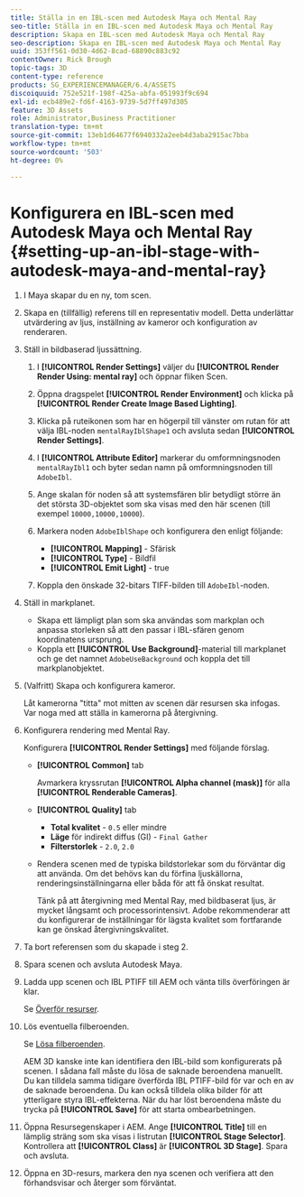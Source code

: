 ```yaml
---
title: Ställa in en IBL-scen med Autodesk Maya och Mental Ray
seo-title: Ställa in en IBL-scen med Autodesk Maya och Mental Ray
description: Skapa en IBL-scen med Autodesk Maya och Mental Ray
seo-description: Skapa en IBL-scen med Autodesk Maya och Mental Ray
uuid: 353ff561-0d30-4d62-8cad-68890c883c92
contentOwner: Rick Brough
topic-tags: 3D
content-type: reference
products: SG_EXPERIENCEMANAGER/6.4/ASSETS
discoiquuid: 752e521f-198f-425a-abfa-051993f9c694
exl-id: ecb489e2-fd6f-4163-9739-5d7ff497d305
feature: 3D Assets
role: Administrator,Business Practitioner
translation-type: tm+mt
source-git-commit: 13eb1d64677f6940332a2eeb4d3aba2915ac7bba
workflow-type: tm+mt
source-wordcount: '503'
ht-degree: 0%

---
```


# Konfigurera en IBL-scen med Autodesk Maya och Mental Ray {#setting-up-an-ibl-stage-with-autodesk-maya-and-mental-ray}

1. I Maya skapar du en ny, tom scen.

1. Skapa en (tillfällig) referens till en representativ modell. Detta underlättar utvärdering av ljus, inställning av kameror och konfiguration av renderaren.
1. Ställ in bildbaserad ljussättning.

   1. I **[!UICONTROL Render Settings]** väljer du **[!UICONTROL Render Render Using: mental ray]** och öppnar fliken Scen.
   1. Öppna dragspelet **[!UICONTROL Render Environment]** och klicka på **[!UICONTROL Render Create Image Based Lighting]**.
   1. Klicka på ruteikonen som har en högerpil till vänster om rutan för att välja IBL-noden `mentalRayIblShape1` och avsluta sedan **[!UICONTROL Render Settings]**.
   1. I **[!UICONTROL Attribute Editor]** markerar du omformningsnoden `mentalRayIbl1` och byter sedan namn på omformningsnoden till `AdobeIbl`.
   1. Ange skalan för noden så att systemsfären blir betydligt större än det största 3D-objektet som ska visas med den här scenen (till exempel `10000,10000,10000`).
   1. Markera noden `AdobeIblShape` och konfigurera den enligt följande:

      * **[!UICONTROL Mapping]** - Sfärisk
      * **[!UICONTROL Type]** - Bildfil
      * **[!UICONTROL Emit Light]** - true
   1. Koppla den önskade 32-bitars TIFF-bilden till `AdobeIbl`-noden.


1. Ställ in markplanet.

   * Skapa ett lämpligt plan som ska användas som markplan och anpassa storleken så att den passar i IBL-sfären genom koordinatens ursprung.
   * Koppla ett **[!UICONTROL Use Background]**-material till markplanet och ge det namnet `AdobeUseBackground` och koppla det till markplanobjektet.

1. (Valfritt) Skapa och konfigurera kameror.

   Låt kamerorna &quot;titta&quot; mot mitten av scenen där resursen ska infogas. Var noga med att ställa in kamerorna på återgivning.

1. Konfigurera rendering med Mental Ray.

   Konfigurera **[!UICONTROL Render Settings]** med följande förslag.

   * **[!UICONTROL Common]** tab

      Avmarkera kryssrutan **[!UICONTROL Alpha channel (mask)]** för alla **[!UICONTROL Renderable Cameras]**.

   * **[!UICONTROL Quality]** tab

      * **Total kvalitet**  -  `0.5` eller mindre
      * **Läge**  för indirekt diffus (GI) -  `Final Gather`
      * **Filterstorlek** -  `2.0`,  `2.0`
   * Rendera scenen med de typiska bildstorlekar som du förväntar dig att använda. Om det behövs kan du förfina ljuskällorna, renderingsinställningarna eller båda för att få önskat resultat.

      Tänk på att återgivning med Mental Ray, med bildbaserat ljus, är mycket långsamt och processorintensivt. Adobe rekommenderar att du konfigurerar de inställningar för lägsta kvalitet som fortfarande kan ge önskad återgivningskvalitet.


1. Ta bort referensen som du skapade i steg 2.

1. Spara scenen och avsluta Autodesk Maya.

1. Ladda upp scenen och IBL PTIFF till AEM och vänta tills överföringen är klar.

   Se [Överför resurser](managing-assets-touch-ui.md#uploading-assets).

1. Lös eventuella filberoenden.

   Se [Lösa filberoenden](resolve-file-dependencies.md).

   AEM 3D kanske inte kan identifiera den IBL-bild som konfigurerats på scenen. I sådana fall måste du lösa de saknade beroendena manuellt. Du kan tilldela samma tidigare överförda IBL PTIFF-bild för var och en av de saknade beroendena. Du kan också tilldela olika bilder för att ytterligare styra IBL-effekterna. När du har löst beroendena måste du trycka på **[!UICONTROL Save]** för att starta ombearbetningen.

1. Öppna Resursegenskaper i AEM. Ange **[!UICONTROL Title]** till en lämplig sträng som ska visas i listrutan **[!UICONTROL Stage Selector]**. Kontrollera att **[!UICONTROL Class]** är **[!UICONTROL 3D Stage]**. Spara och avsluta.

1. Öppna en 3D-resurs, markera den nya scenen och verifiera att den förhandsvisar och återger som förväntat.
